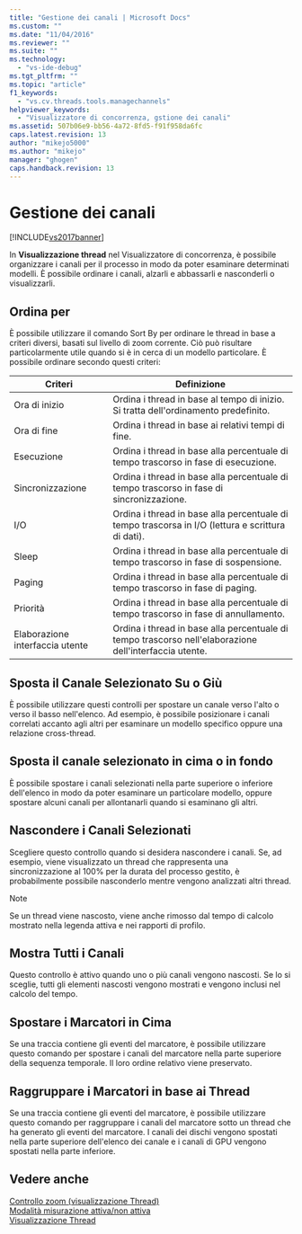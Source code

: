 ```yaml
---
title: "Gestione dei canali | Microsoft Docs"
ms.custom: ""
ms.date: "11/04/2016"
ms.reviewer: ""
ms.suite: ""
ms.technology: 
  - "vs-ide-debug"
ms.tgt_pltfrm: ""
ms.topic: "article"
f1_keywords: 
  - "vs.cv.threads.tools.managechannels"
helpviewer_keywords: 
  - "Visualizzatore di concorrenza, gstione dei canali"
ms.assetid: 507b06e9-bb56-4a72-8fd5-f91f958da6fc
caps.latest.revision: 13
author: "mikejo5000"
ms.author: "mikejo"
manager: "ghogen"
caps.handback.revision: 13
---
```

# Gestione dei canali
[!INCLUDE[vs2017banner](../code-quality/includes/vs2017banner.md)]

In **Visualizzazione thread** nel Visualizzatore di concorrenza, è possibile organizzare i canali per il processo in modo da poter esaminare determinati modelli.  È possibile ordinare i canali, alzarli e abbassarli e nasconderli o visualizzarli.  
  
## Ordina per  
 È possibile utilizzare il comando Sort By per ordinare le thread in base a criteri diversi, basati sul livello di zoom corrente.  Ciò può risultare particolarmente utile quando si è in cerca di un modello particolare.  È possibile ordinare secondo questi criteri:  
  
|Criteri|Definizione|  
|-------------|-----------------|  
|Ora di inizio|Ordina i thread in base al tempo di inizio.  Si tratta dell'ordinamento predefinito.|  
|Ora di fine|Ordina i thread in base ai relativi tempi di fine.|  
|Esecuzione|Ordina i thread in base alla percentuale di tempo trascorso in fase di esecuzione.|  
|Sincronizzazione|Ordina i thread in base alla percentuale di tempo trascorso in fase di sincronizzazione.|  
|I\/O|Ordina i thread in base alla percentuale di tempo trascorsa in I\/O \(lettura e scrittura di dati\).|  
|Sleep|Ordina i thread in base alla percentuale di tempo trascorso in fase di sospensione.|  
|Paging|Ordina i thread in base alla percentuale di tempo trascorso in fase di paging.|  
|Priorità|Ordina i thread in base alla percentuale di tempo trascorso in fase di annullamento.|  
|Elaborazione interfaccia utente|Ordina i thread in base alla percentuale di tempo trascorso nell'elaborazione dell'interfaccia utente.|  
  
## Sposta il Canale Selezionato Su o Giù  
 È possibile utilizzare questi controlli per spostare un canale verso l'alto o verso il basso nell'elenco.  Ad esempio, è possibile posizionare i canali correlati accanto agli altri per esaminare un modello specifico oppure una relazione cross\-thread.  
  
## Sposta il canale selezionato in cima o in fondo  
 È possibile spostare i canali selezionati nella parte superiore o inferiore dell'elenco in modo da poter esaminare un particolare modello, oppure spostare alcuni canali per allontanarli quando si esaminano gli altri.  
  
## Nascondere i Canali Selezionati  
 Scegliere questo controllo quando si desidera nascondere i canali.  Se, ad esempio, viene visualizzato un thread che rappresenta una sincronizzazione al 100% per la durata del processo gestito, è probabilmente possibile nasconderlo mentre vengono analizzati altri thread.  
  
> [!NOTE]
>  Se un thread viene nascosto, viene anche rimosso dal tempo di calcolo mostrato nella legenda attiva e nei rapporti di profilo.  
  
## Mostra Tutti i Canali  
 Questo controllo è attivo quando uno o più canali vengono nascosti.  Se lo si sceglie, tutti gli elementi nascosti vengono mostrati e vengono inclusi nel calcolo del tempo.  
  
## Spostare i Marcatori in Cima  
 Se una traccia contiene gli eventi del marcatore, è possibile utilizzare questo comando per spostare i canali del marcatore nella parte superiore della sequenza temporale.  Il loro ordine relativo viene preservato.  
  
## Raggruppare i Marcatori in base ai Thread  
 Se una traccia contiene gli eventi del marcatore, è possibile utilizzare questo comando per raggruppare i canali del marcatore sotto un thread che ha generato gli eventi del marcatore.  I canali dei dischi vengono spostati nella parte superiore dell'elenco dei canale e i canali di GPU vengono spostati nella parte inferiore.  
  
## Vedere anche  
 [Controllo zoom \(visualizzazione Thread\)](../profiling/zoom-control-threads-view.md)   
 [Modalità misurazione attiva\/non attiva](../profiling/measure-mode-on-off.md)   
 [Visualizzazione Thread](../profiling/threads-view-parallel-performance.md)